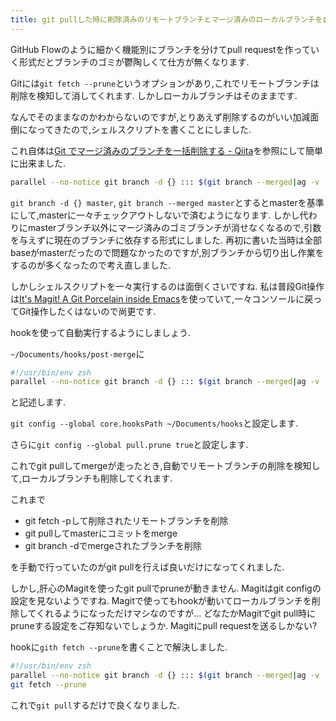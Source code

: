 ```yaml
---
title: git pullした時に削除済みのリモートブランチとマージ済みのローカルブランチを自動削除する
---
```


GitHub Flowのように細かく機能別にブランチを分けてpull requestを作っていく形式だとブランチのゴミが鬱陶しくて仕方が無くなります.

Gitには`git fetch --prune`というオプションがあり,これでリモートブランチは削除を検知して消してくれます.
しかしローカルブランチはそのままです.

なんでそのままなのかわからないのですが,とりあえず削除するのがいい加減面倒になってきたので,シェルスクリプトを書くことにしました.

これ自体は[Git でマージ済みのブランチを一括削除する - Qiita](https://qiita.com/kyanny/items/10a57a4f1d2806e3a3b8)を参照にして簡単に出来ました.

~~~zsh
parallel --no-notice git branch -d {} ::: $(git branch --merged|ag -v '\*|master')
~~~

`git branch -d {} master`, `git branch --merged master`とするとmasterを基準にして,masterに一々チェックアウトしないで済むようになります.
しかし代わりにmasterブランチ以外にマージ済みのゴミブランチが消せなくなるので,引数を与えずに現在のブランチに依存する形式にしました.
再初に書いた当時は全部baseがmasterだったので問題なかったのですが,別ブランチから切り出し作業をするのが多くなったので考え直しました.

しかしシェルスクリプトを一々実行するのは面倒くさいですね.
私は普段Git操作は[It's Magit! A Git Porcelain inside Emacs](https://magit.vc/)を使っていて,一々コンソールに戻ってGit操作したくはないので尚更です.

hookを使って自動実行するようにしましょう.

`~/Documents/hooks/post-merge`に

~~~zsh
#!/usr/bin/env zsh
parallel --no-notice git branch -d {} ::: $(git branch --merged|ag -v '\*|master')
~~~

と記述します.

`git config --global core.hooksPath ~/Documents/hooks`と設定します.

さらに`git config --global pull.prune true`と設定します.

これでgit pullしてmergeが走ったとき,自動でリモートブランチの削除を検知して,ローカルブランチも削除してくれます.

これまで

* git fetch -pして削除されたリモートブランチを削除
* git pullしてmasterにコミットをmerge
* git branch -dでmergeされたブランチを削除

を手動で行っていたのがgit pullを行えば良いだけになってくれました.

しかし,肝心のMagitを使ったgit pullでpruneが動きません.
Magitはgit configの設定を見ないようですね.
Magitで使ってもhookが動いてローカルブランチを削除してくれるようになっただけマシなのですが…
どなたかMagitでgit pull時にpruneする設定をご存知ないでしょうか.
Magitにpull requestを送るしかない?

hookに`gith fetch --prune`を書くことで解決しました.

~~~zsh
#!/usr/bin/env zsh
parallel --no-notice git branch -d {} ::: $(git branch --merged|ag -v '\*|master')
git fetch --prune
~~~

これで`git pull`するだけで良くなりました.
